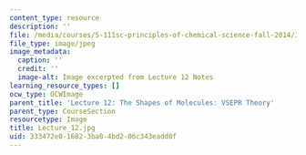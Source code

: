 ```yaml
---
content_type: resource
description: ''
file: /media/courses/5-111sc-principles-of-chemical-science-fall-2014/333472e016823ba04bd206c343eadd0f_Lecture_12.jpg
file_type: image/jpeg
image_metadata:
  caption: ''
  credit: ''
  image-alt: Image excerpted from Lecture 12 Notes
learning_resource_types: []
ocw_type: OCWImage
parent_title: 'Lecture 12: The Shapes of Molecules: VSEPR Theory'
parent_type: CourseSection
resourcetype: Image
title: Lecture_12.jpg
uid: 333472e0-1682-3ba0-4bd2-06c343eadd0f
---
```

